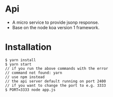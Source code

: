 # Api

* A micro service to provide jsonp response.
* Base on the node koa version 1 framework.

# Installation

    $ yarn install
    $ yarn start
    // if you run the above commands with the error
    // command not found: yarn
    // use npm instead
    // the api server default running on port 2400
    // if you want to change the port to e.g. 3333
    $ PORT=3333 node app.js